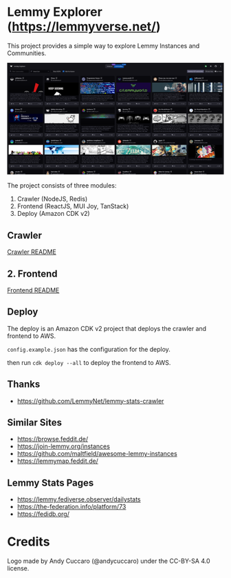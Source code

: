 # Lemmy Explorer (https://lemmyverse.net/)

This project provides a simple way to explore Lemmy Instances and Communities.

![List of Communities](./docs/images/communities.png)

The project consists of three modules:
1. Crawler (NodeJS, Redis)
2. Frontend (ReactJS, MUI Joy, TanStack)
3. Deploy (Amazon CDK v2)


## Crawler

[Crawler README](./crawler/README.md)


## 2. Frontend

[Frontend README](./frontend/README.md)



## Deploy

The deploy is an Amazon CDK v2 project that deploys the crawler and frontend to AWS.

`config.example.json` has the configuration for the deploy.

then run `cdk deploy --all` to deploy the frontend to AWS.


## Thanks

- https://github.com/LemmyNet/lemmy-stats-crawler


## Similar Sites

- https://browse.feddit.de/
- https://join-lemmy.org/instances
- https://github.com/maltfield/awesome-lemmy-instances
- https://lemmymap.feddit.de/

## Lemmy Stats Pages
- https://lemmy.fediverse.observer/dailystats
- https://the-federation.info/platform/73
- https://fedidb.org/

# Credits

Logo made by Andy Cuccaro (@andycuccaro) under the CC-BY-SA 4.0 license.

